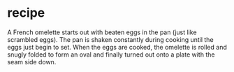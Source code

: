 # recipe
A French omelette starts out with beaten eggs in the pan (just like scrambled eggs). The pan is shaken constantly during cooking until the eggs just begin to set. When the eggs are cooked, the omelette is rolled and snugly folded to form an oval and finally turned out onto a plate with the seam side down.
